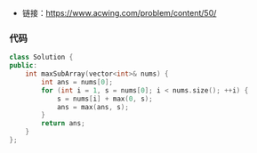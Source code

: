 * 链接：https://www.acwing.com/problem/content/50/

### 代码

```c++
class Solution {
public:
    int maxSubArray(vector<int>& nums) {
        int ans = nums[0];
        for (int i = 1, s = nums[0]; i < nums.size(); ++i) {
            s = nums[i] + max(0, s);
            ans = max(ans, s);
        }
        return ans;
    }
};

```

